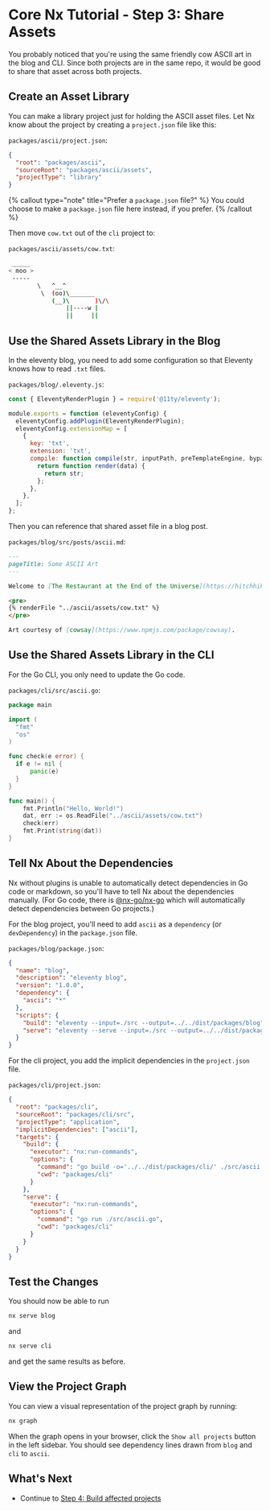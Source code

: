 # Core Nx Tutorial - Step 3: Share Assets

You probably noticed that you're using the same friendly cow ASCII art in the blog and CLI. Since both projects are in the same repo, it would be good to share that asset across both projects.

## Create an Asset Library

You can make a library project just for holding the ASCII asset files. Let Nx know about the project by creating a `project.json` file like this:

`packages/ascii/project.json`:

```json
{
  "root": "packages/ascii",
  "sourceRoot": "packages/ascii/assets",
  "projectType": "library"
}
```

{% callout type="note" title="Prefer a `package.json` file?" %}
You could choose to make a `package.json` file here instead, if you prefer.
{% /callout %}

Then move `cow.txt` out of the `cli` project to:

`packages/ascii/assets/cow.txt`:

```bash
 _____
< moo >
 -----
        \   ^__^
         \  (oo)\_______
            (__)\       )\/\
                ||----w |
                ||     ||
```

## Use the Shared Assets Library in the Blog

In the eleventy blog, you need to add some configuration so that Eleventy knows how to read `.txt` files.

`packages/blog/.eleventy.js`:

```javascript
const { EleventyRenderPlugin } = require('@11ty/eleventy');

module.exports = function (eleventyConfig) {
  eleventyConfig.addPlugin(EleventyRenderPlugin);
  eleventyConfig.extensionMap = [
    {
      key: 'txt',
      extension: 'txt',
      compile: function compile(str, inputPath, preTemplateEngine, bypass) {
        return function render(data) {
          return str;
        };
      },
    },
  ];
};
```

Then you can reference that shared asset file in a blog post.

`packages/blog/src/posts/ascii.md`:

```markdown {% process=false %}
---
pageTitle: Some ASCII Art
---

Welcome to [The Restaurant at the End of the Universe](https://hitchhikers.fandom.com/wiki/Ameglian_Major_Cow)

<pre>
{% renderFile "../ascii/assets/cow.txt" %}
</pre>

Art courtesy of [cowsay](https://www.npmjs.com/package/cowsay).
```

## Use the Shared Assets Library in the CLI

For the Go CLI, you only need to update the Go code.

`packages/cli/src/ascii.go`:

```go
package main

import (
  "fmt"
  "os"
)

func check(e error) {
  if e != nil {
      panic(e)
  }
}

func main() {
    fmt.Println("Hello, World!")
    dat, err := os.ReadFile("../ascii/assets/cow.txt")
    check(err)
    fmt.Print(string(dat))
}
```

## Tell Nx About the Dependencies

Nx without plugins is unable to automatically detect dependencies in Go code or markdown, so you'll have to tell Nx about the dependencies manually. (For Go code, there is [@nx-go/nx-go](https://github.com/nx-go/nx-go) which will automatically detect dependencies between Go projects.)

For the blog project, you'll need to add `ascii` as a `dependency` (or `devDependency`) in the `package.json` file.

`packages/blog/package.json`:

```json
{
  "name": "blog",
  "description": "eleventy blog",
  "version": "1.0.0",
  "dependency": {
    "ascii": "*"
  },
  "scripts": {
    "build": "eleventy --input=./src --output=../../dist/packages/blog",
    "serve": "eleventy --serve --input=./src --output=../../dist/packages/blog"
  }
}
```

For the cli project, you add the implicit dependencies in the `project.json` file.

`packages/cli/project.json`:

```json
{
  "root": "packages/cli",
  "sourceRoot": "packages/cli/src",
  "projectType": "application",
  "implicitDependencies": ["ascii"],
  "targets": {
    "build": {
      "executor": "nx:run-commands",
      "options": {
        "command": "go build -o='../../dist/packages/cli/' ./src/ascii.go",
        "cwd": "packages/cli"
      }
    },
    "serve": {
      "executor": "nx:run-commands",
      "options": {
        "command": "go run ./src/ascii.go",
        "cwd": "packages/cli"
      }
    }
  }
}
```

## Test the Changes

You should now be able to run

```bash
nx serve blog
```

and

```bash
nx serve cli
```

and get the same results as before.

## View the Project Graph

You can view a visual representation of the project graph by running:

```bash
nx graph
```

When the graph opens in your browser, click the `Show all projects` button in the left sidebar. You should see dependency lines drawn from `blog` and `cli` to `ascii`.

## What's Next

- Continue to [Step 4: Build affected projects](/core-tutorial/04-build-affected-projects)
